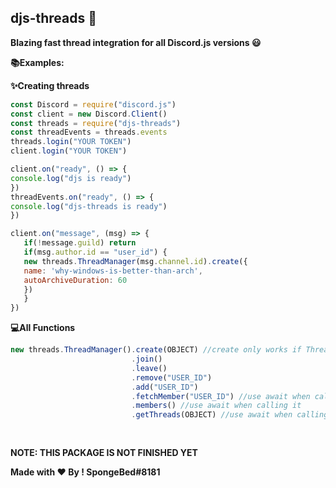 ## djs-threads 🚀
**Blazing fast thread integration for all Discord.js versions 😃**

**📚Examples:**

**✨Creating threads**

 ```js
const Discord = require("discord.js")
const client = new Discord.Client()
const threads = require("djs-threads")
const threadEvents = threads.events
threads.login("YOUR TOKEN")
client.login("YOUR TOKEN")

client.on("ready", () => {
console.log("djs is ready")
})
threadEvents.on("ready", () => {
console.log("djs-threads is ready")
})

client.on("message", (msg) => {
	if(!message.guild) return
	if(msg.author.id == "user_id") {
	new threads.ThreadManager(msg.channel.id).create({
	name: 'why-windows-is-better-than-arch',
    autoArchiveDuration: 60
	})
	}
})
```

**💻All Functions**

```js
new threads.ThreadManager().create(OBJECT) //create only works if ThreadManager's constructor is a text channel not a thread channel except "create" and "getThreads" function all of the functions uses thread channel ID so if you want to use another functions like "leave" or "remove" you should pass thread channel ID to the constructor
						   .join()
						   .leave()
						   .remove("USER_ID")
						   .add("USER_ID")
						   .fetchMember("USER_ID") //use await when calling it
						   .members() //use await when calling it
						   .getThreads(OBJECT) //use await when calling it
						   
						   
```

**NOTE: THIS PACKAGE IS NOT FINISHED YET**

**Made with ❤ By ! SpongeBed#8181**

